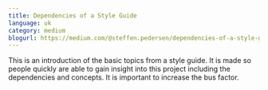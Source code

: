 ```yaml
---
title: Dependencies of a Style Guide
language: uk
category: medium
blogurl: https://medium.com/@steffen.pedersen/dependencies-of-a-style-guide-7934a2a16fec
---
```

This is an introduction of the basic topics from a style guide. It is made so people quickly are able to gain insight into this project including the dependencies and concepts. It is important to increase the bus factor.
